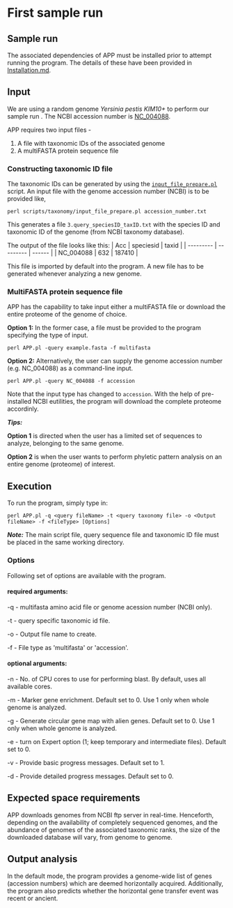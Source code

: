 
# First sample run

## Sample run
The associated dependencies of APP must be installed prior to attempt running the program. The details of these have been provided in [Installation.md](https://github.com/sohamsg90/APP-Alieness-by-Phyletic-Pattern/blob/main/docs/Installation.md). 

## Input
We are using a random genome *Yersinia pestis KIM10+* to perform our sample run . The NCBI accession number is  [NC_004088](https://www.ncbi.nlm.nih.gov/nuccore/NC_004088.1/).

APP requires two input files - 
1. A file with taxonomic IDs of the associated genome
2. A multiFASTA protein sequence file

### Constructing taxonomic ID file

The taxonomic IDs can be generated by using the [`input_file_prepare.pl`](https://github.com/sohamsg90/APP-Alienness-by-Phyletic-Pattern/blob/main/scripts/taxonomy/input_file_prepare.pl) script. An input file with the genome accession number (NCBI) is to be provided like,

`perl scripts/taxonomy/input_file_prepare.pl accession_number.txt`

This generates a file `3.query_speciesID_taxID.txt` with the species ID and taxonomic ID of the genome (from NCBI taxonomy database).

The output of the file looks like this:
| Acc       | speciesid | taxid  |
| --------- | --------- | ------ |
| NC_004088 | 632       | 187410 |

This file is imported by default into the program. A new file has to be generated whenever analyzing a new genome.

### MultiFASTA protein sequence file
APP has the capability to take input either a multiFASTA file or download the entire proteome of the genome of choice. 

**Option 1:**
In the former case, a file must be provided to the program specifying the type of input.

 `perl APP.pl -query example.fasta -f multifasta`

**Option 2:**
Alternatively, the user can supply the genome accession number (e.g. NC_004088) as a command-line input.

`perl APP.pl -query NC_004088 -f accession`

Note that the input type has changed to `accession`. With the help of pre-installed NCBI eutilities, the program  will download the complete proteome accordinly.

***Tips:***

**Option 1** is directed when the user has a limited set of sequences to analyze, belonging to the same genome.

**Option 2** is when the user wants to perform phyletic pattern analysis on an entire genome (proteome) of interest.

## Execution
To run the program, simply type in:

`perl APP.pl -q <query fileName> -t <query taxonomy file> -o <Output fileName> -f <fileType> [Options]`

***Note:*** The main script file, query sequence file and taxonomic ID file must be placed in the same working directory.

### Options

Following set of options are available with the program.

#### required arguments:
-q - multifasta amino acid file or genome acession number (NCBI only).

-t - query specific taxonomic id file.

-o - Output file name to create.

-f - File type as 'multifasta' or 'accession'.

#### optional arguments:

-n - No. of CPU cores to use for performing blast. By default, uses all available cores.

-m - Marker gene enrichment. Default set to 0. Use 1 only when whole genome is analyzed.

-g - Generate circular gene map with alien genes. Default set to 0. Use 1 only when whole genome is analyzed.

-e - turn on Expert option (1; keep temporary and intermediate files). Default set to 0. 

-v - Provide basic progress messages. Default set to 1.

-d - Provide detailed progress messages. Default set to 0.

## Expected space requirements

APP downloads genomes from NCBI ftp server in real-time. Henceforth, depending on the availability of completely sequenced genomes, and the abundance of genomes of the associated taxonomic ranks, the size of the downloaded database will vary, from genome to genome.


## Output analysis
In the default mode, the program provides a genome-wide list of genes (accession numbers) which are deemed horizontally acquired. Additionally, the program also predicts whether the horizontal gene transfer event was recent or ancient.









